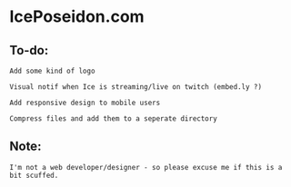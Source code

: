 # IcePoseidon.com

## To-do:

    Add some kind of logo

    Visual notif when Ice is streaming/live on twitch (embed.ly ?)

    Add responsive design to mobile users

    Compress files and add them to a seperate directory

## Note:
    I'm not a web developer/designer - so please excuse me if this is a bit scuffed.
